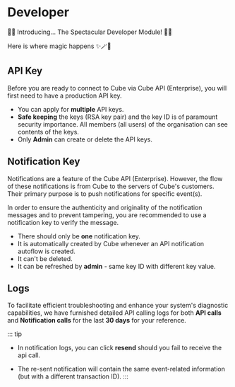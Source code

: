 # Developer <Badge type="danger" text=">1.5"/>

🚀🎉 Introducing... The Spectacular Developer Module! 🎉🚀

Here is where magic happens ✨🪄🦄

## API Key
Before you are ready to connect to Cube via Cube API (Enterprise), you will first need to have a production API key. 

* You can apply for **multiple** API keys.
* **Safe keeping** the keys (RSA key pair) and the key ID is of paramount security importance. All members (all users) of the organisation can see contents of the keys.
* Only **Admin** can create or delete the API keys.



## Notification Key
Notifications are a feature of the Cube API (Enterprise). However, the flow of these notifications is from Cube to the servers of Cube's customers. Their primary purpose is to push notifications for specific event(s).

In order to ensure the authenticity and originality of the notification messages and to prevent tampering, you are recommended to use a notification key to verify the message.


* There should only be **one** notification key.
* It is automatically created by Cube whenever an API notification autoflow is created.
* It can't be deleted.
* It can be refreshed by **admin** - same key ID with different key value.


## Logs
To facilitate efficient troubleshooting and enhance your system's diagnostic capabilities, we have furnished detailed API calling logs for both **API calls** and **Notification calls** for the last **30 days** for your reference. 


::: tip
* In notification logs, you can click **resend** should you fail to receive the api call.

* The re-sent notification will contain the same event-related information (but with a different transaction ID).
:::